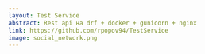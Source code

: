 ```yaml
---
layout: Test Service
abstract: Rest api на drf + docker + gunicorn + nginx
link: https://github.com/rpopov94/TestService
image: social_network.png
---
```

